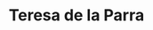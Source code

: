 ---
layout: author
title: "Teresa de la Parra"
feature: true
img: Teresa-de-la-Parra.jpg
city-born: París
date-born: 5 de octubre de 1889
city-death: Madrid
date-death: 23 de abril de 1936
---